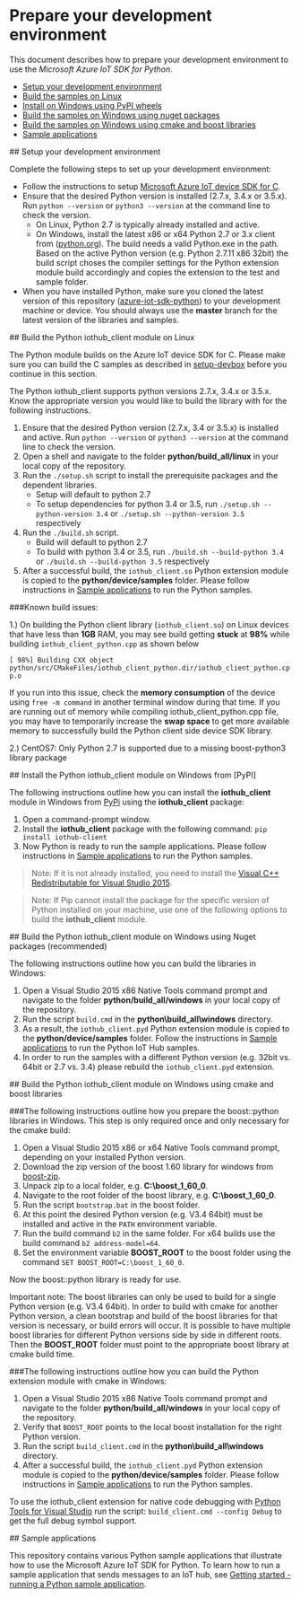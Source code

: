 # Prepare your development environment

This document describes how to prepare your development environment to use the *Microsoft Azure IoT SDK for Python*.

- [Setup your development environment](#devenv)
- [Build the samples on Linux](#linux)
- [Install on Windows using PyPI wheels](#windows-wheels)
- [Build the samples on Windows using nuget packages](#windows)
- [Build the samples on Windows using cmake and boost libraries](#windows-cmake)
- [Sample applications](#samplecode)

<a name="devenv"/>
## Setup your development environment

Complete the following steps to set up your development environment:

- Follow the instructions to setup [Microsoft Azure IoT device SDK for C][setup-devbox].
- Ensure that the desired Python version is installed (2.7.x, 3.4.x or 3.5.x). Run `python --version` or `python3 --version` at the command line to check the version. 
    - On Linux, Python 2.7 is typically already installed and active. 
    - On Windows, install the latest x86 or x64 Python 2.7 or 3.x client from ([python.org](https://www.python.org/downloads/)). The build needs a valid Python.exe in the path. Based on the active Python version (e.g. Python 2.7.11 x86 32bit) the build script choses the compiler settings for the Python extension module build accordingly and copies the extension to the test and sample folder.
- When you have installed Python, make sure you cloned the latest version of this repository ([azure-iot-sdk-python](https://github.com/Azure/azure-iot-sdk-python)) to your development machine or device. You should always use the **master** branch for the latest version of the libraries and samples.

<a name="linux"/>
## Build the Python iothub_client module on Linux

The Python module builds on the Azure IoT device SDK for C. Please make sure you can build the C samples as described in [setup-devbox] before you continue in this section.

The Python iothub_client supports python versions 2.7.x, 3.4.x or 3.5.x. Know the appropriate version you would like to build the library with for the following instructions.

1. Ensure that the desired Python version (2.7.x, 3.4 or 3.5.x) is installed and active. Run `python --version` or `python3 --version` at the command line to check the version.
2. Open a shell and navigate to the folder **python/build_all/linux** in your local copy of the repository.
3. Run the `./setup.sh` script to install the prerequisite packages and the dependent libraries.
    * Setup will default to python 2.7
    * To setup dependencies for python 3.4 or 3.5, run `./setup.sh --python-version 3.4` or `./setup.sh --python-version 3.5` respectively
4. Run the `./build.sh` script.
    * Build will default to python 2.7
    * To build with python 3.4 or 3.5, run `./build.sh --build-python 3.4` or `./build.sh --build-python 3.5` respectively 
5. After a successful build, the `iothub_client.so` Python extension module is copied to the **python/device/samples** folder. Please follow instructions in [Sample applications](#samplecode) to run the Python samples.

###Known build issues: 

1.) On building the Python client library (`iothub_client.so`) on Linux devices that have less than **1GB** RAM, you may see build getting **stuck** at **98%** while building `iothub_client_python.cpp` as shown below

``[ 98%] Building CXX object python/src/CMakeFiles/iothub_client_python.dir/iothub_client_python.cpp.o``

If you run into this issue, check the **memory consumption** of the device using `free -m command` in another terminal window during that time. If you are running out of memory while compiling iothub_client_python.cpp file, you may have to temporarily increase the **swap space** to get more available memory to successfully build the Python client side device SDK library.

2.) CentOS7: Only Python 2.7 is supported due to a missing boost-python3 library package

<a name="windows-wheels"/>
## Install the Python iothub_client module on Windows from [PyPI] 

The following instructions outline how you can install the **iothub\_client** module in Windows from [PyPi] using the **iothub\_client** package:

1. Open a command-prompt window.
2. Install the **iothub\_client** package with the following command: `pip install iothub-client`
3. Now Python is ready to run the sample applications. 
Please follow instructions in [Sample applications](#samplecode) to run the Python samples.

> Note: If it is not already installed, you need to install the [Visual C++ Redistributable for Visual Studio 2015][lnk-c-redist].

> Note: If Pip cannot install the package for the specific version of Python installed on your machine, use one of the following options to build the **iothub_client** module.

<a name="windows"/>
## Build the Python iothub_client module on Windows using Nuget packages (recommended)

The following instructions outline how you can build the libraries in Windows:

1. Open a Visual Studio 2015 x86 Native Tools command prompt and navigate to the folder **python/build_all/windows** in your local copy of the repository.
2. Run the script `build.cmd` in the **python\\build_all\\windows** directory.
3. As a result, the `iothub_client.pyd` Python extension module is copied to the **python/device/samples** folder. Follow the instructions in [Sample applications](#samplecode) to run the Python IoT Hub samples.
4. In order to run the samples with a different Python version (e.g. 32bit vs. 64bit or 2.7 vs. 3.4) please rebuild the `iothub_client.pyd` extension.

<a name="windows-cmake"/>
## Build the Python iothub_client module on Windows using cmake and boost libraries 

###The following instructions outline how you prepare the boost::python libraries in Windows. 
This step is only required once and only necessary for the cmake build:

1. Open a Visual Studio 2015 x86 or x64 Native Tools command prompt, depending on your installed Python version.
2. Download the zip version of the boost 1.60 library for windows from [boost-zip]. 
3. Unpack zip to a local folder, e.g. **C:\boost_1_60_0**.
4. Navigate to the root folder of the boost library, e.g. **C:\boost_1_60_0**.
5. Run the script `bootstrap.bat` in the boost folder.
6. At this point the desired Python version (e.g. V3.4 64bit) must be installed and active in the `PATH` environment variable.
7. Run the build command `b2` in the same folder. For x64 builds use the build command `b2 address-model=64`.
8. Set the environment variable **BOOST_ROOT** to the boost folder using the command `SET BOOST_ROOT=C:\boost_1_60_0`.

Now the boost::python library is ready for use. 

Important note: The boost libraries can only be used to build for a single Python version (e.g. V3.4 64bit). In order to build with cmake for another Python version, a clean bootstrap and build of the boost libraries for that version is necessary, or build errors will occur. It is possible to have multiple boost libraries for different Python versions side by side in different roots. Then the **BOOST_ROOT** folder must point to the appropriate boost library at cmake build time.

###The following instructions outline how you can build the Python extension module with cmake in Windows:

1. Open a Visual Studio 2015 x86 Native Tools command prompt and navigate to the folder **python/build_all/windows** in your local copy of the repository.
2. Verify that `BOOST_ROOT` points to the local boost installation for the right Python version.
3. Run the script `build_client.cmd` in the **python\\build_all\\windows** directory.
4. After a successful build, the `iothub_client.pyd` Python extension module is copied to the **python/device/samples** folder. Please follow instructions in [Sample applications](#samplecode) to run the Python samples.

To use the iothub_client extension for native code debugging with [Python Tools for Visual Studio] run the script: `build_client.cmd --config Debug` to get the full debug symbol support.

<a name="samplecode"/>
## Sample applications

This repository contains various Python sample applications that illustrate how to use the Microsoft Azure IoT SDK for Python. To learn how to run a sample application that sends messages to an IoT hub, see [Getting started - running a Python sample application][getstarted].

[python-2.7 or python-3.5]: https://www.python.org/downloads/
[PyPI]: https://pypi.python.org/pypi/iothub-client/
[Python Tools for Visual Studio]: https://www.visualstudio.com/en-us/features/python-vs.aspx
[setup-devbox]: https://github.com/Azure/azure-iot-sdk-c/blob/master/doc/devbox_setup.md
[getstarted]: python-run-sample.md
[boost-zip]: http://www.boost.org/users/history/version_1_60_0.html
[lnk-c-redist]: https://www.microsoft.com/download/details.aspx?id=48145
